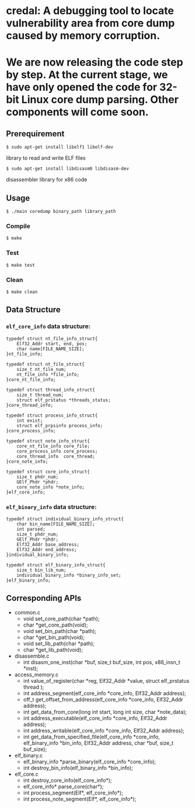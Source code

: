 # credal: A debugging tool to locate vulnerability area from core dump caused by memory corruption.  
# We are now releasing the code step by step. At the current stage, we have only opened the code for 32-bit Linux core dump parsing. Other components will come soon. 

## Prerequirement

    $ sudo apt-get install libelf1 libelf-dev

library to read and write ELF files

    $ sudo apt-get install libdisasm0 libdisasm-dev

disassembler library for x86 code

## Usage

    $ ./main coredump binary_path library_path

### Compile

    $ make

### Test

    $ make test

### Clean

    $ make clean

## Data Structure

### `elf_core_info` data structure:

```
typedef struct nt_file_info_struct{
    Elf32_Addr start, end, pos;
    char name[FILE_NAME_SIZE]; 
}nt_file_info;

typedef struct nt_file_struct{
    size_t nt_file_num;
    nt_file_info *file_info;
}core_nt_file_info;

typedef struct thread_info_struct{
    size_t thread_num;
    struct elf_prstatus *threads_status;
}core_thread_info;

typedef struct process_info_struct{
    int exist; 
    struct elf_prpsinfo process_info; 
}core_process_info; 

typedef struct note_info_struct{
    core_nt_file_info core_file;
    core_process_info core_process;
    core_thread_info  core_thread; 
}core_note_info;

typedef struct core_info_struct{
    size_t phdr_num;
    GElf_Phdr *phdr; 
    core_note_info *note_info;
}elf_core_info; 
```

### `elf_binary_info` data structure:

```
typedef struct individual_binary_info_struct{
    char bin_name[FILE_NAME_SIZE];
    int parsed;
    size_t phdr_num;
    GElf_Phdr *phdr;
    Elf32_Addr base_address;
    Elf32_Addr end_address; 
}individual_binary_info; 

typedef struct elf_binary_info_struct{
    size_t bin_lib_num;
    individual_binary_info *binary_info_set;
}elf_binary_info;
```

## Corresponding APIs

- common.c
  - void set_core_path(char *path);
  - char *get_core_path(void);
  - void set_bin_path(char *path);
  - char *get_bin_path(void);
  - void set_lib_path(char *path);
  - char *get_lib_path(void);
- disassemble.c
  - int disasm_one_inst(char *buf, size_t buf_size, int pos, x86_insn_t *inst);
- access_memory.c
  - int value_of_register(char *reg, Elf32_Addr *value, struct elf_prstatus thread );
  - int address_segment(elf_core_info *core_info, Elf32_Addr address);
  - off_t get_offset_from_address(elf_core_info *core_info, Elf32_Addr address);
  - int get_data_from_core(long int start, long int size, char *note_data);
  - int address_executable(elf_core_info *core_info, Elf32_Addr address);
  - int address_writable(elf_core_info *core_info, Elf32_Addr address);
  - int get_data_from_specified_file(elf_core_info *core_info, elf_binary_info *bin_info,  Elf32_Addr address, char *buf, size_t buf_size);
- elf_binary.c
  - elf_binary_info *parse_binary(elf_core_info *core_info);
  - int destroy_bin_info(elf_binary_info *bin_info);
- elf_core.c
  - int destroy_core_info(elf_core_info*);
  - elf_core_info* parse_core(char*);
  - int process_segment(Elf*, elf_core_info*);
  - int process_note_segment(Elf*, elf_core_info*);
